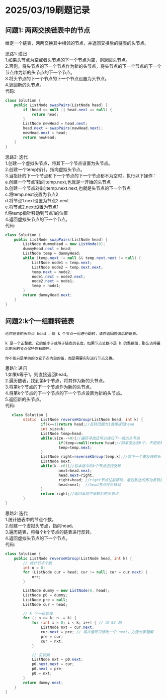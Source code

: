# 2025/03/19刷题记录

## 问题1: 两两交换链表中的节点
给定一个链表，两两交换其中相邻的节点，并返回交换后的链表的头节点。

思路1: 递归  
    1.如果头节点为空或者头节点的下一个节点为空，则返回头节点。  
    2.否则，将头节点的下一个节点作为新的头节点，将头节点的下一个节点的下一个节点作为新的头节点的下一个节点。  
    3.将头节点的下一个节点的下一个节点设置为头节点。  
    4.返回新的头节点。  
代码: 
```java
class Solution {
    public ListNode swapPairs(ListNode head) {
        if (head == null || head.next == null) {
            return head;
        }
        ListNode newHead = head.next;
        head.next = swapPairs(newHead.next);
        newHead.next = head;
        return newHead;
    }
}
```    
思路2: 迭代  
    1.创建一个虚拟头节点，将其下一个节点设置为头节点。  
    2.创建一个temp指针，指向虚拟头节点。  
    3.当指针的下一个节点和下一个节点的下一个节点都不为空时，执行以下操作：  
        a.创建一个节点1指向temp.next,也就是一开始的头节点  
        b.创建一个节点2指向temp.next.next,也就是头节点的下一个节点  
        c.将temp.next设置为节点2  
        d.将节点1.next设置为节点2.next  
        e.将节点2.next设置为节点1  
        f.将temp指针移动到节点1的位置  
    4.返回虚拟头节点的下一个节点。  
代码:
```java
class Solution {
    public ListNode swapPairs(ListNode head) {
        ListNode dummyHead = new ListNode(0);
        dummyHead.next = head;
        ListNode temp = dummyHead;
        while (temp.next != null && temp.next.next != null) {
            ListNode node1 = temp.next;
            ListNode node2 = temp.next.next;
            temp.next = node2;
            node1.next = node2.next;
            node2.next = node1;
            temp = node1;
        }
        return dummyHead.next;
    }
}
```

## 问题2:k个一组翻转链表
    给你链表的头节点 head ，每 k 个节点一组进行翻转，请你返回修改后的链表。

    k 是一个正整数，它的值小于或等于链表的长度。如果节点总数不是 k 的整数倍，那么请将最后剩余的节点保持原有顺序。

    你不能只是单纯的改变节点内部的值，而是需要实际进行节点交换。

思路1: 递归  
    1.如果k等于1，则直接返回head。  
    2.遍历链表，找到第k个节点，将其作为新的头节点。  
    3.将第k个节点的下一个节点作为新的头节点。  
    4.将第k个节点的下一个节点的下一个节点设置为新的头节点。  
    5.返回新的头节点。  
代码:
```java
   class Solution {
        static  ListNode reverseKGroup(ListNode head, int k) {
                if(k==1)return head;//反转范围为1直接返回head
                int size=k;
                ListNode temp=head;
                while(size-->0){//遍历寻找还可以递归下一层的头节点
                        if(temp==null)return head;//如果没达到k个，不用反转，直接返回头节点
                        temp=temp.next;
                }
                ListNode right=reverseKGroup(temp,k);//将下一个要反转的头节点递归
                ListNode next;
                while(k-->0){//将本层中的k个节点进行反转
                        next=head.next;
                        head.next=right;
                        right=head;	//right节点往前移动，最后到达的即为反转后的头节点
                        head=next;	//head节点往后移动
                }
                return right;//返回本层中反转后的头节点
        }
}

``` 
思路2: 迭代   
    1.统计链表中的节点个数。  
    2.创建一个虚拟头节点，指向head。  
    3.遍历链表，将每个k个节点的链表进行反转。  
    4.返回虚拟头节点的下一个节点。  
代码:
```java
class Solution {
    public ListNode reverseKGroup(ListNode head, int k) {
        // 统计节点个数
        int n = 0;
        for (ListNode cur = head; cur != null; cur = cur.next) {
            n++;
        }

        ListNode dummy = new ListNode(0, head);
        ListNode p0 = dummy;
        ListNode pre = null;
        ListNode cur = head;

        // k 个一组处理
        for (; n >= k; n -= k) {
            for (int i = 0; i < k; i++) { // 同 92 题
                ListNode nxt = cur.next;
                cur.next = pre; // 每次循环只修改一个 next，方便大家理解
                pre = cur;
                cur = nxt;
            }

            // 见视频
            ListNode nxt = p0.next;
            p0.next.next = cur;
            p0.next = pre;
            p0 = nxt;
        }
        return dummy.next;
    }
}
```

